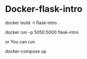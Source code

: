 # Docker-flask-intro

docker build -t flask-intro .

docker run -p 5050:5000 flask-intro

or You can run 

docker-compose up
